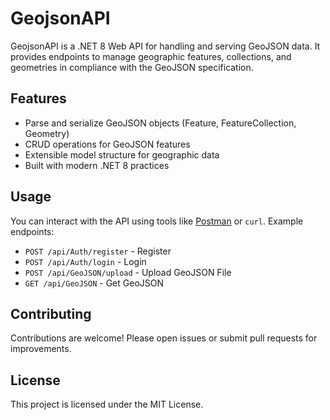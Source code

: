 # GeojsonAPI

GeojsonAPI is a .NET 8 Web API for handling and serving GeoJSON data. It provides endpoints to manage geographic features, collections, and geometries in compliance with the GeoJSON specification.

## Features

- Parse and serialize GeoJSON objects (Feature, FeatureCollection, Geometry)
- CRUD operations for GeoJSON features
- Extensible model structure for geographic data
- Built with modern .NET 8 practices

## Usage

You can interact with the API using tools like [Postman](https://www.postman.com/) or `curl`. Example endpoints:

- `POST /api/Auth/register` - Register
- `POST /api/Auth/login` - Login
- `POST /api/GeoJSON/upload` - Upload GeoJSON File
- `GET /api/GeoJSON` - Get GeoJSON

## Contributing

Contributions are welcome! Please open issues or submit pull requests for improvements.

## License

This project is licensed under the MIT License.
